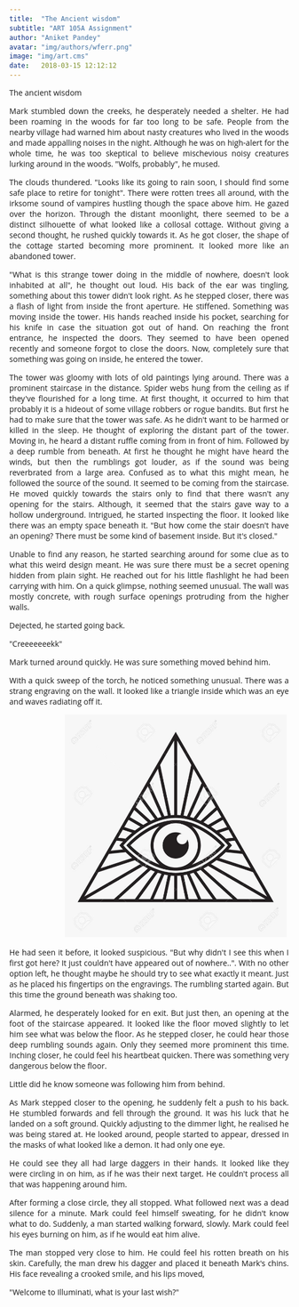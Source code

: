 ```yaml
---
title:  "The Ancient wisdom"
subtitle: "ART 105A Assignment"
author: "Aniket Pandey"
avatar: "img/authors/wferr.png"
image: "img/art.cms"
date:   2018-03-15 12:12:12
---
```

<style>
    body{
        text-align: justify;
        font-family: 'Open Sans',serif;
    }
</style>
<link href="https://afeld.github.io/emoji-css/emoji.css" rel="stylesheet">
<link rel="stylesheet" type="text/css" href="http://fonts.googleapis.com/css?family=Open+Sans">

The ancient wisdom

Mark stumbled down the creeks, he desperately needed a shelter. He had been roaming in the woods for far too long to be safe. People from the nearby village had warned him about nasty creatures who lived in the woods and made appalling noises in the night. Although he was on high-alert for the whole time, he was too skeptical to believe mischevious noisy creatures lurking around in the woods. "Wolfs, probably", he mused.  

The clouds thundered. "Looks like its going to rain soon, I should find some safe place to retire for tonight". There were rotten trees all around, with the irksome sound of vampires hustling though the space above him. He gazed over the horizon. Through the distant moonlight, there seemed to be a distinct silhouette of what looked like a collosal cottage. Without giving a second thought, he rushed quickly towards it. As he got closer, the shape of the cottage started becoming more prominent. It looked more like an abandoned tower.

"What is this strange tower doing in the middle of nowhere, doesn't look inhabited at all", he thought out loud. His back of the ear was tingling, something about this tower didn't look right. As he stepped closer, there was a flash of light from inside the front aperture. He stiffened. Something was moving inside the tower. His hands reached inside his pocket, searching for his knife in case the situation got out of hand. On reaching the front entrance, he inspected the doors. They seemed to have been opened recently and someone forgot to close the doors. Now, completely sure that something was going on inside, he entered the tower.

The tower was gloomy with lots of old paintings lying around. There was a prominent staircase in the distance. Spider webs hung from the ceiling as if they've flourished for a long time. At first thought, it occurred to him that probably it is a hideout of some village robbers or rogue bandits. But first he had to make sure that the tower was safe. As he didn't want to be harmed or killed in the sleep. He thought of exploring the distant part of the tower. Moving in, he heard a distant ruffle coming from in front of him. Followed by a deep rumble from beneath. At first he thought he might have heard the winds, but then the rumblings got louder, as if the sound was being reverbrated from a large area. Confused as to what this might mean, he followed the source of the sound. It seemed to be coming from the staircase. He moved quickly towards the stairs only to find that there wasn't any opening for the stairs. Although, it seemed that the stairs gave way to a hollow underground. Intrigued, he started inspecting the floor. It looked like there was an empty space beneath it. "But how come the stair doesn't have an opening? There must be some kind of basement inside. But it's closed."

Unable to find any reason, he started searching around for some clue as to what this weird design meant. He was sure there must be a secret opening hidden from plain sight. He reached out for his little flashlight he had been carrying with him. On a quick glimpse, nothing seemed unusual. The wall was mostly concrete, with rough surface openings protruding from the higher walls.

Dejected, he started going back.

"Creeeeeeekk"

Mark turned around quickly. He was sure something moved behind him.    

With a quick sweep of the torch, he noticed something unusual. There was a strang engraving on the wall. It looked like a triangle inside which was an eye and waves radiating off it.

<div style="margin-left: 100px">
<img src="img/illu.jpg" width="400px" height="400px">
</div>

He had seen it before, it looked suspicious. "But why didn't I see this when I first got here? It just couldn't have appeared out of nowhere..". With no other option left, he thought maybe he should try to see what exactly it meant. Just as he placed his fingertips on the engravings. The rumbling started again. But this time the ground beneath was shaking too.

Alarmed, he desperately looked for en exit. But just then, an opening at the foot of the staircase appeared. It looked like the floor moved slightly to let him see what was below the floor. As he stepped closer, he could hear those deep rumbling sounds again. Only they seemed more prominent this time. Inching closer, he could feel his heartbeat quicken. There was something very dangerous below the floor.

Little did he know someone was following him from behind.

As Mark stepped closer to the opening, he suddenly felt a push to his back. He stumbled forwards and fell through the ground. It was his luck that he landed on a soft ground. Quickly adjusting to the dimmer light, he realised he was being stared at. He looked around, people started to appear, dressed in the masks of what looked like a demon. It had only one eye.

He could see they all had large daggers in their hands. It looked like they were circling in on him, as if he was their next target. He couldn't process all that was happening around him.

After forming a close circle, they all stopped. What followed next was a dead silence for a minute. Mark could feel himself sweating, for he didn't know what to do. Suddenly, a man started walking forward, slowly. Mark could feel his eyes burning on him, as if he would eat him alive.

The man stopped very close to him. He could feel his rotten breath on his skin. Carefully, the man drew his dagger and placed it beneath Mark's chins.
His face revealing a crooked smile, and his lips moved,

"Welcome to Illuminati, what is your last wish?"

